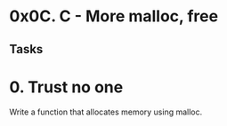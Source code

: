 # 0x0C. C - More malloc, free

## Tasks

# 0. Trust no one
Write a function that allocates memory using malloc.


